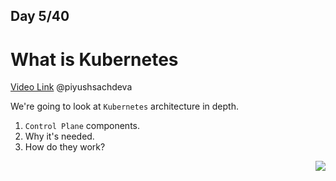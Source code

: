 ## Day 5/40
# What is Kubernetes
[Video Link](https://www.youtube.com/watch?v=SGGkUCctL4I)
@piyushsachdeva 

We're going to look at `Kubernetes` architecture in depth.
1. `Control Plane` components.
2. Why it's needed.
3. How do they work?

<img style="float: right;" src="https://raw.githubusercontent.com/sina14/40daysofkubernetes/main/day05/kubernetes_arch.drawio">
